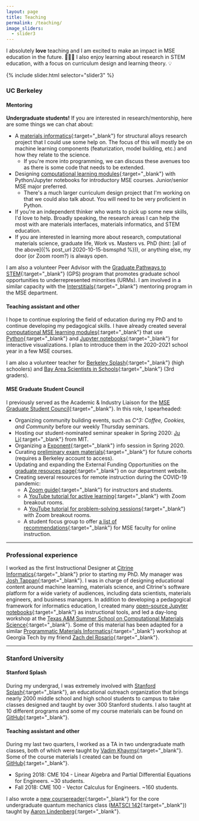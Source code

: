 ```yaml
---
layout: page
title: Teaching
permalink: /teaching/
image_sliders:
  - slider3
---
```


I absolutely **love** teaching and I am excited to make an impact in MSE education in the future. 👨🏻‍🏫 I also enjoy learning about research in STEM education, with a focus on curriculum design and learning theory. 💡

{% include slider.html selector="slider3" %}



### UC Berkeley

#### Mentoring

**Undergraduate students!** If you are interested in research/mentorship, here are some things we can chat about:    

* A [materials informatics](https://en.wikipedia.org/wiki/Materials_informatics){:target="_blank"} for structural alloys research project that I could use some help on. 
The focus of this will mostly be on machine learning components (featurization, model building, etc.) and how they relate to the science.
    * If you're more into programming, we can discuss these avenues too as there is some code that needs to be extended.
* Designing [computational learning modules](https://github.com/enze-chen/learning_modules/){:target="_blank"} with Python/Jupyter notebooks for introductory MSE courses. 
Junior/senior MSE major preferred.   
    * There's a much larger curriculum design project that I'm working on that we could also talk about. You will need to be very proficient in Python.
* If you're an independent thinker who wants to pick up some new skills, I'd love to help. Broadly speaking, the research areas I can help the most with are materials interfaces, materials informatics, and STEM education. 
* If you are interested in learning more about research, computational materials science, graduate life, Work vs. Masters vs. PhD (hint: [all of the above]({% post_url 2020-10-15-bsmsphd %})), or anything else, my door (or Zoom room?) is always open.   

I am also a volunteer Peer Advisor with the [Graduate Pathways to STEM](https://engineering.berkeley.edu/admissions/graduate-admissions/graduate-student-outreach/graduate-pathways-to-stem/){:target="_blank"} (GPS) program that promotes graduate school opportunities to underrepresented minorities (URMs). I am involved in a similar capacity with the [Interstitials](http://msegsc.berkeley.edu/2547-2/){:target="_blank"} mentoring program in the MSE department.

#### Teaching assistant and other

I hope to continue exploring the field of education during my PhD and to continue developing my pedagogical skills. I have already created several [computational MSE learning modules](https://github.com/enze-chen/learning_modules/){:target="_blank"} that use [Python](https://www.python.org/){:target="_blank"} and [Jupyter notebooks](https://jupyter.org/){:target="_blank"} for interactive visualizations. I plan to introduce them in the 2020-2021 school year in a few MSE courses.

I am also a volunteer teacher for [Berkeley Splash](https://berkeley.learningu.org/){:target="_blank"} (high schoolers) and [Bay Area Scientists in Schools](http://www.crscience.org/volunteers/aboutbasis){:target="_blank"} (3rd graders).


#### MSE Graduate Student Council

I previously served as the Academic & Industry Liaison for the [MSE Graduate Student Council](http://msegsc.berkeley.edu/){:target="_blank"}. In this role, I spearheaded:

* Organizing community building events, such as *C^3: Coffee, Cookies, and Community* before our weekly Thursday seminars.
* Hosting our student-nominated seminar speaker in Spring 2020: [Ju Li](http://li.mit.edu/){:target="_blank"} from MIT.
* Organizing a [Exponent](https://www.exponent.com/){:target="_blank"} info session in Spring 2020.
* Curating [preliminary exam materials](https://drive.google.com/drive/u/2/folders/1IpYgjRKMYpQVmu84i3yQ_TgTvwVKhiR6){:target="_blank"} for future cohorts (requires a Berkeley account to access).
* Updating and expanding the External Funding Opportunities on the [graduate resouces page](https://mse.berkeley.edu/graduate-resources/){:target="_blank"} on our department website.
* Creating several resources for remote instruction during the COVID-19 pandemic:  
    * A [Zoom guide](https://docs.google.com/document/d/1ETVVHGrWccp7gC6zYV0F4nFS6qkMO8jKiS_h66Undlo/edit?usp=sharing){:target="_blank"} for instructors and students.
    * A [YouTube tutorial for active learning](https://youtu.be/kFp7f4Uz2fI){:target="_blank"} with Zoom breakout rooms.
    * A [YouTube tutorial for problem-solving sessions](https://www.youtube.com/watch?v=uT6T8_uEOEA){:target="_blank"} with Zoom breakout rooms.
    * A student focus group to offer [a list of recommendations](https://docs.google.com/document/d/1bPhKet2K6E7-kKc8BeoiIfIYDjXgAleMYrXoQPhDOzc/edit?usp=sharing){:target="_blank"} for MSE faculty for online instruction.

---------------------------------


### Professional experience

I worked as the first Instructional Designer at [Citrine Informatics](https://citrine.io){:target="_blank"} prior to starting my PhD. My manager was [Josh Tappan](https://www.linkedin.com/in/jtappan/){:target="_blank"}. 
I was in charge of designing educational content around machine learning, materials science, and Citrine's software platform for a wide variety of audiences, including data scientists, materials engineers, and business managers. 
In addition to developing a pedagogical framework for informatics education, I created many [open-source Jupyter notebooks](https://github.com/CitrineInformatics/learn-citrination){:target="_blank"} as instructional tools, and led a day-long workshop at the [Texas A&M Summer School on Computational Materials Science](https://cms3.tamu.edu/){:target="_blank"}. 
Some of this material has been adapted for a similar [Programmatic Materials Informatics](https://citrineinformatics.github.io/ga-tech-workshop/index.html){:target="_blank"} workshop at Georgia Tech by my friend [Zach del Rosario](https://www.zdelrosario.com/){:target="_blank"}. 

---------------------------------


### Stanford University

#### Stanford Splash

During my undergrad, I was extremely involved with [Stanford Splash](https://www.stanfordesp.org/){:target="_blank"}, an educational outreach organization that brings nearly 2000 middle school and high school students to campus to take classes designed and taught by over 300 Stanford students. 
I also taught at 10 different programs and some of my course materials can be found on [GitHub](https://github.com/enze-chen/splash_classes){:target="_blank"}.

#### Teaching assistant and other 

During my last two quarters, I worked as a TA in two undergraduate math classes, both of which were taught by [Vadim Khayms](https://profiles.stanford.edu/vadim-khayms){:target="_blank"}. Some of the course materials I created can be found on [GitHub](https://github.com/enze-chen/stanford_ta){:target="_blank"}.
* Spring 2018: CME 104 - Linear Algebra and Partial Differential Equations for Engineers. ~30 students.
* Fall 2018: CME 100 - Vector Calculus for Engineers. ~160 students.

I also wrote a [new coursereader](https://github.com/enze-chen/mse_142_cr){:target="_blank"} for the core undergraduate quantum mechanics class ([MATSCI 142](https://explorecourses.stanford.edu/search?view=catalog&filter-coursestatus-Active=on&page=0&catalog=&academicYear=&q=matsci142&collapse=){:target="_blank"}) taught by [Aaron Lindenberg](https://mse.stanford.edu/people/aaron-lindenberg){:target="_blank"}.
